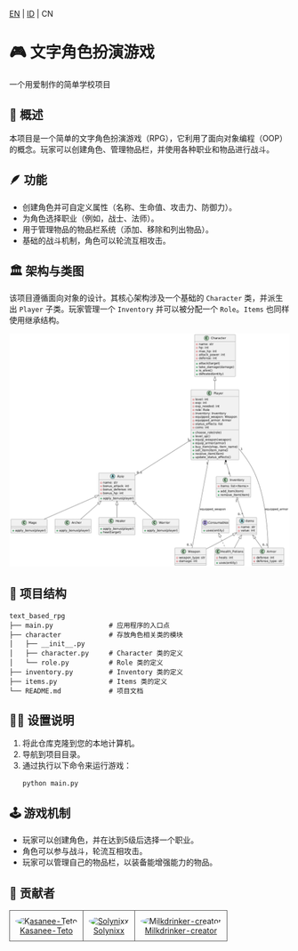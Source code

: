 [EN](/README.md) | [ID](README_ID.md) | CN

# 🎮 文字角色扮演游戏

一个用爱制作的简单学校项目

## 👀 概述
本项目是一个简单的文字角色扮演游戏（RPG），它利用了面向对象编程（OOP）的概念。玩家可以创建角色、管理物品栏，并使用各种职业和物品进行战斗。

## 🪶 功能
- 创建角色并可自定义属性（名称、生命值、攻击力、防御力）。
- 为角色选择职业（例如，战士、法师）。
- 用于管理物品的物品栏系统（添加、移除和列出物品）。
- 基础的战斗机制，角色可以轮流互相攻击。

## 🏛️ 架构与类图
该项目遵循面向对象的设计。其核心架构涉及一个基础的 `Character` 类，并派生出 `Player` 子类。玩家管理一个 `Inventory` 并可以被分配一个 `Role`。`Items` 也同样使用继承结构。

![alt text](/assets/Class%20Diagram.png)

## 📂 项目结构
```
text_based_rpg
├── main.py              # 应用程序的入口点
├── character            # 存放角色相关类的模块
│   ├── __init__.py
│   ├── character.py     # Character 类的定义
│   └── role.py          # Role 类的定义
├── inventory.py         # Inventory 类的定义
├── items.py             # Items 类的定义
└── README.md            # 项目文档
```

## 👨‍💻 设置说明
1. 将此仓库克隆到您的本地计算机。
2. 导航到项目目录。
3. 通过执行以下命令来运行游戏：
   ```
   python main.py
   ```

## 🕹️ 游戏机制
- 玩家可以创建角色，并在达到5级后选择一个职业。
- 角色可以参与战斗，轮流互相攻击。
- 玩家可以管理自己的物品栏，以装备能增强能力的物品。

## 👤 贡献者

<table border="0" cellspacing="10" cellpadding="5">
  <tr>
    <td align="center" style="border: 1px solid #555; padding: 10px;">
      <a href="https://github.com/Kasanee-Teto">
        <img src="https://github.com/Kasanee-Teto.png" width="100" height="100" alt="Kasanee-Teto" style="border-radius: 50%;"/>
      </a>
      <br/>
      <a href="https://github.com/Kasanee-Teto">Kasanee-Teto</a>
    </td>
    <td align="center" style="border: 1px solid #555; padding: 10px;">
      <a href="https://github.com/Solynixx">
        <img src="https://github.com/Solynixx.png" width="100" height="100" alt="Solynixx" style="border-radius: 50%;"/>
      </a>
      <br/>
      <a href="https://github.com/Solynixx">Solynixx</a>
    </td>
    <td align="center" style="border: 1px solid #555; padding: 10px;">
      <a href="https://github.com/Milkdrinker-creator">
        <img src="https://github.com/Milkdrinker-creator.png" width="100" height="100" alt="Milkdrinker-creator" style="border-radius: 50%;"/>
      </a>
      <br/>
      <a href="https://github.com/Milkdrinker-creator">Milkdrinker-creator</a>
    </td>
  </tr>
</table>